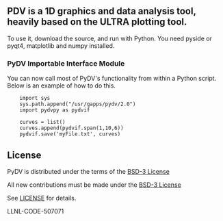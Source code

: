 ## PDV is a 1D graphics and data analysis tool, heavily based on the ULTRA plotting tool.

To use it, download the source, and run with Python.  You need pyside or pyqt4, matplotlib and numpy installed.

### PyDV Importable Interface Module ###
You can now call most of PyDV's functionality from within a Python script. Below is an example of how to do this.
        
        import sys
        sys.path.append("/usr/gapps/pydv/2.0")
        import pydvpy as pydvif

        curves = list()
        curves.append(pydvif.span(1,10,6))
        pydvif.save('myFile.txt', curves)

## License

PyDV is distributed under the terms of the [BSD-3 License](LICENSE)

All new contributions must be made under the [BSD-3 License](LICENSE)

See [LICENSE](LICENSE) for details.

LLNL-CODE-507071
